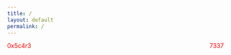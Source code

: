 ```yaml
---
title: /
layout: default
permalink: /
---
```

<style>
.center {
  display: block;
  margin-left: auto;
  margin-right: auto;
  width: 100%;
}
</style>
<script>
  if(/Android|webOS|iPhone|iPad|iPod|BlackBerry|IEMobile|Opera Mini/i.test(navigator.userAgent)){
  // MOBILE
document.write('<pre><div class="center">▒██   ██▒ ██████ ▄████▄  ▄▄▄      ██▀███ ▓█████ \n');
document.write('▒▒ █ █ ▒▒██    ▒▒██▀ ▀█ ▒████▄   ▓██ ▒ ██▓█   ▀ \n');
document.write('░░  █   ░ ▓██▄  ▒▓█    ▄▒██  ▀█▄ ▓██ ░▄█ ▒███   \n');
document.write(' ░ █ █ ▒  ▒   ██▒▓▓▄ ▄██░██▄▄▄▄██▒██▀▀█▄ ▒▓█  ▄ \n');
document.write('▒██▒ ▒██▒██████▒▒ ▓███▀ ░▓█   ▓██░██▓ ▒██░▒████▒\n');
document.write('▒▒ ░ ░▓ ▒ ▒▓▒ ▒ ░ ░▒ ▒  ░▒▒   ▓▒█░ ▒▓ ░▒▓░░ ▒░ ░\n');
document.write('░░   ░▒ ░ ░▒  ░ ░ ░  ▒    ▒   ▒▒ ░ ░▒ ░ ▒░░ ░  ░\n');
document.write(' ░    ░ ░  ░  ░ ░         ░   ▒    ░░   ░   ░   \n');
document.write(' ░    ░       ░ ░ ░           ░  ░  ░       ░  ░\n');
document.write(' ░                               \n</div></pre>');
}else{
  // DESKTOP
  
  
document.write('<pre><div class="center">                        .,,uod8B8bou,,.\n');
document.write('              ..,uod8BBBBBBBBBBBBBBBBRPFT?l!i:.\n');
document.write('         ,=m8BBBBBBBBBBBBBBBRPFT?!||||||||||||||\n');
document.write('         !...:!TVBBBRPFT||||||||||!!^^"""   ||||\n');
document.write('         !.......:!?|||||!!^^"""            ||||\n');
document.write('         !.........||||                     ||||\n');
document.write('         !.........||||  ##                 ||||\n');
document.write('         !.........||||                     ||||\n');
document.write('         !.........||||                     ||||\n');
document.write('         !.........||||                     ||||\n');
document.write('         !.........||||                     ||||\n');
document.write('         `.........||||                    ,||||\n');
document.write('          .;.......||||               _.-!!|||||\n');
document.write('   .,uodWBBBBb.....||||       _.-!!|||||||||!:"\n');
document.write('!YBBBBBBBBBBBBBBb..!|||:..-!!|||||||!iof68BBBBBb....\n'); 
document.write('!..YBBBBBBBBBBBBBBb!!||||||||!iof68BBBBBBRPFT?!::   `.\n');
document.write('!....YBBBBBBBBBBBBBBbaaitf68BBBBBBRPFT?!:::::::::     `.\n');
document.write('!......YBBBBBBBBBBBBBBBBBBBRPFT?!::::::;:!^"`;:::       `.  \n');
document.write('!........YBBBBBBBBBBRPFT?!::::::::::^^^...::::::;         iBBbo.\n');
document.write('`..........YBRPFT?!::::::::::::::::::::::::;iof68bo.      WBBBBbo.\n');
document.write('  `..........:::::::::::::::::::::::;iof688888888888b.     `YBBBP^"\n');
document.write('    `........::::::::::::::::;iof688888888888888888888b.     `\n');
document.write('      `......:::::::::;iof688888888888888888888888888888b.\n');
document.write('        `....:::;iof688888888888888888888888888888888899fT!  \n');
document.write('          `..::!8888888888888888888888888888888899fT|!^""   \n');
document.write('            `" !!988888888888888888888888899fT|!^"" \n');
document.write('                `!!8888888888888888899fT|!^""\n');
document.write('                  `!988888888899fT|!^""\n');
document.write('                    `!9899fT|!^""\n');
document.write('                      `!^""\n</div></pre>');
  
document.write('<pre><div class="center">  ██████  ▄████▄   ▄▄▄       ██▀███  ▓█████  ▄████▄   ██▀███   ▒█████   █     █\n');
document.write('▒██    ▒ ▒██▀ ▀█  ▒████▄    ▓██   ██▒▓█   ▀ ▒██▀ ▀█  ▓██ ▒ ██▒▒██▒  ██▒▓█░ █ ░█\n');
document.write('░ ▓██▄   ▒▓█    ▄ ▒██  ▀█▄  ▓██ ░▄█ ▒▒███   ▒▓█    ▄ ▓██ ░▄█ ▒▒██░  ██▒▒█░ █ ░█\n');
document.write('  ▒   ██▒▒▓▓▄ ▄██▒░██▄▄▄▄██ ▒██▀▀█▄  ▒▓█  ▄ ▒▓▓▄ ▄██▒▒██▀▀█▄  ▒██   ██░░█░ █ ░█\n');
document.write('▒██████▒▒▒ ▓███▀ ░ ▓█   ▓██▒░██▓ ▒██▒░▒████▒▒ ▓███▀ ░░██▓ ▒██▒░ ████▓▒░░░██▒██▓\n');
document.write('▒ ▒▓▒ ▒ ░░ ░▒ ▒  ░ ▒▒   ▓▒█░░ ▒▓ ░▒▓░░░ ▒░ ░░ ░▒ ▒  ░░ ▒▓ ░▒▓░░ ▒░▒░▒░ ░ ▓░▒ ▒ \n');
document.write('░ ░▒  ░ ░  ░  ▒     ▒   ▒▒ ░  ░▒ ░ ▒░ ░ ░  ░  ░  ▒     ░▒ ░ ▒░  ░ ▒ ▒░   ▒ ░ ░ \n');
document.write('░  ░  ░  ░          ░   ▒     ░░   ░    ░   ░          ░░   ░ ░ ░ ░ ▒    ░   ░ \n');
document.write('      ░  ░ ░            ░  ░   ░        ░  ░░ ░         ░         ░ ░      ░   \n');
document.write('         ░                                  ░                                  \n</div></pre>');
}
</script>

<div style="floar:left;color:red;display:inline-block;">0x5c4r3</div><div style="float:right;color:red;display:inline-block;">7337</div>

